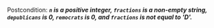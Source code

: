 Postcondition: ***`n` is a positive integer, `fractions` is a non-empty string, `depublicans` is 0, `remocrats` is 0, and `fractions` is not equal to 'D'.***